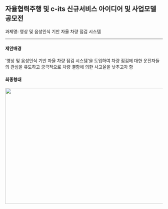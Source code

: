## 자율협력주행 및 c-its 신규서비스 아이디어 및 사업모델 공모전
과제명: 영상 및 음성인식 기반 자율 차량 점검 시스템

--------
#### 제안배경
  '영상 및 음성인식 기반 자율 차량 점검 시스템'을 도입하여 차량 점검에 대한 운전자들의 관심을 유도하고 궁극적으로 차량 결함에 의한 사고율을 낮추고자 함
  
#### 최종형태
<img src="D:/coding/cits.jpg"  width="700" height="370">
